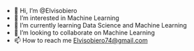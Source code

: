 - 👋 Hi, I’m @Elvisobiero
- 👀 I’m interested in Machine Learning
- 🌱 I’m currently learning Data Science and Machine Learning
- 💞️ I’m looking to collaborate on Machine Learning
- 📫 How to reach me Elvisobiero74@gmail.com

<!---
Elvisobiero/Elvisobiero is a ✨ special ✨ repository because its `README.md` (this file) appears on your GitHub profile.
You can click the Preview link to take a look at your changes.
--->
